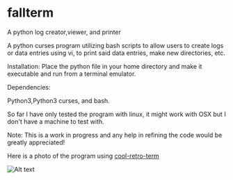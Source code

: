 # fallterm
A python log creator,viewer, and printer


A python curses program utilizing  bash scripts to allow users to create logs or data entries using vi,
to print said data entries, make new directories, etc.

Installation:
Place the python file in your home directory and make it executable and run from a terminal emulator.

Dependencies:

Python3,Python3 curses, and bash.

So far I have only tested the program with linux, it might work with OSX but I don't have a machine to test with.

Note: 
This is a work in progress and any help in refining the code would be greatly appreciated!


Here is a photo of the program using [cool-retro-term](https://github.com/Swordfish90/cool-retro-term)

![Alt text](https://camo.githubusercontent.com/3f9642cde1f098dcfa8e014cf10dc56ddcb6cb04/687474703a2f2f692e696d6775722e636f6d2f68584c366238342e706e67)
